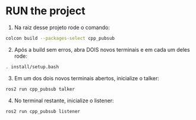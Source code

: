 # RUN the project
1. Na raiz desse projeto rode o comando:
```bash
colcon build --packages-select cpp_pubsub
```

2. Após a build sem erros, abra DOIS novos terminais e em cada um deles rode:
```bash
. install/setup.bash
```

3. Em um dos dois novos terminais abertos, inicialize o talker:
```bash
ros2 run cpp_pubsub talker
```

4. No terminal restante, inicialize o listener:
```bash
ros2 run cpp_pubsub listener
```